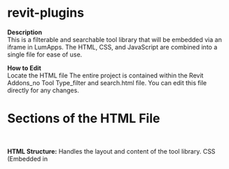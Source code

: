 # revit-plugins

<b>Description</b><br>
This is a filterable and searchable tool library that will be embedded via an iframe in LumApps. The HTML, CSS, and JavaScript are combined into a single file for ease of use.

<b>How to Edit</b><br>
Locate the HTML file
The entire project is contained within the Revit Addons_no Tool Type_filter and search.html file. You can edit this file directly for any changes.

<h1>Sections of the HTML File</h1><br>

<b>HTML Structure:</b> Handles the layout and content of the tool library.
CSS (Embedded in <style>): Controls the appearance, including layout, colors, and font styling.
JavaScript (Embedded in <script>): Provides functionality for searching, filtering, and dropdown toggles.
To Update the Filters/Search

<b>Filtering logic:</b> JavaScript functions for filtering by <i>data-install-type, data-where-type,</i> and <i>data-managed-by</i> attributes.<br><br>
<b>Search functionality:</b> The search feature uses the entered title and description of each tool. No <i>data-title</i> or <i>data-keywords</i> attributes are used—just what is visible in the HTML.<br><br>
<b>Testing Changes:</b>
After making edits to the file, open it in a browser to test the functionality before committing changes.
Ensure that the search and filter functions work as expected, with particular attention to ensuring the search and filtering functions interact seamlessly, so both can be applied simultaneously and reflect changes in either.<br><br>
<b>Testing in LumApps iFrame widget:</b> Once you've committed the changes, go to the <a href="https://spark.thorntontomasetti.com/home/ls/content/387487756540267/revit-plug-ins" target="_blank">Revit Plug-ins</a> page on Spark to ensure it is rendering correctly. If it has not updated after a refresh of the page, delete and re-add the iFrame widget and the issue should be resolved.
